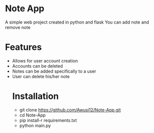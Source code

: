 # Note App
A simple web project created in python and flask
You can add note and remove note
# Features
* Allows for user account creation
* Accounts can be deleted
* Notes can be added specifically to a user
* User can delete his/her note
  # Installation
  * git clone https://github.com/Awusi12/Note-App.git
  * cd Note-App
  * pip install-r requirements.txt
  * python main.py 
